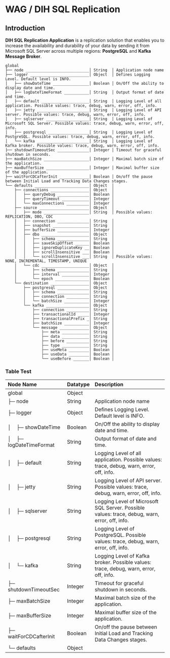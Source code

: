 # WAG / DIH SQL Replication
## Introduction
**DIH SQL Replication Application** is a replication solution that enables you to increase the availability and durability of your data by sending it from Microsoft SQL Server across multiple regions: **PostgreSQL** and **Kafka Message Broker**.




````
global
├── node ____________________________│ String  │ Application node name
├── logger __________________________│ Object  │ Defines Logging Level. Default level is INFO.
│   ├── showDateTime ________________│ Boolean │ On/Off the ability to display date and time.
│   ├── logDateTimeFormat ___________│ String  │ Output format of date and time.
│   ├── default _____________________│ String  │ Logging Level of all application. Possible values: trace, debug, warn, error, off, info.
│   ├── jetty _______________________│ String  │ Logging Level of API server. Possible values: trace, debug, warn, error, off, info.
│   ├── sqlserver ___________________│ String  │ Logging Level of Microsoft SQL Server. Possible values: trace, debug, warn, error, off, info.
│   ├── postgresql __________________│ String  │ Logging Level of PostgreSQL. Possible values: trace, debug, warn, error, off, info.
│   └── kafka _______________________│ String  │ Logging Level of Kafka broker. Possible values: trace, debug, warn, error, off, info.
├── shutdownTimeoutSec ______________│ Integer │ Timeout for graceful shutdown in seconds.
├── maxBatchSize ____________________│ Integer │ Maximal batch size of the application.
├── maxBufferSize ___________________│ Integer │ Maximal buffer size of the application.
├── waitForCDCafterInit _____________│ Boolean │ On/off the pause between Initial Load and Tracking Data Changes stages.
└── defaults ________________________│ Object  │
    ├── connections _________________│ Object  │
    │   ├── queryDebug ______________│ Boolean │
    │   ├── queryTimeout ____________│ Integer │
    │   └── maxConnections __________│ Integer │
    ├── source ______________________│ Object  │
    │   ├── mode ____________________│ String  │ Possible values: REPLICATION, DBO, CDC
    │   ├── connection ______________│ String  │
    │   ├── snapshot ________________│ String  │
    │   ├── bufferSize ______________│ Integer │
    │   ├── dbo _____________________│ Object  │
    │   │   ├── schema ______________│ String  │
    │   │   ├── saveSkipOffset ______│ Boolean │
    │   │   ├── ignoreDuplicateKey __│ Boolean │
    │   │   ├── scrollInsensitive ___│ Boolean │
    │   │   └── scrollInsensitive ___│ String  │ Possible values: NONE, INCREMENTAL, TIMESTAMP, UNIQUE
    │   └── cdc _____________________│ Object  │
    │       ├── schema ______________│ String  │
    │       ├── interval ____________│ Integer │
    │       └── epoch _______________│ Boolean │
    └── destination _________________│ Object  │
        ├── postgresql ______________│ Object  │
        │   ├── schema ______________│ String  │
        │   ├── connection __________│ String  │
        │   └── batchSize ___________│ Integer │
        └── kafka ___________________│ Object  │
            ├── connection __________│ String  │
            ├── transactionalId _____│ Integer │
            ├── transactionalPrefix _│ String  │
            ├── batchSize ___________│ Integer │
            └── message _____________│ Object  │
                ├── meta ____________│ String  │
                ├── data ____________│ String  │
                ├── before __________│ String  │
                ├── type ____________│ String  │
                ├── useMeta _________│ Boolean │
                ├── useData _________│ Boolean │
                └── useBefore _______│ Boolean │
````

### Table Test

| Node Name                                     | Datatype | Description |
| :-------------------------------------------- | :------- | :---------- |
| global                                        | Object   | 
| ├─ node                                       | String   | Application node name |
| ├─ logger                                     | Object   | Defines Logging Level. Default level is INFO. |
| │&nbsp;&nbsp;&nbsp;&nbsp;├─ showDateTime      | Boolean  | On/Off the ability to display date and time.
| │&nbsp;&nbsp;&nbsp;&nbsp;├─ logDateTimeFormat | String   | Output format of date and time.|
| │&nbsp;&nbsp;&nbsp;&nbsp;├─ default           | String   | Logging Level of all application. Possible values: trace, debug, warn, error, off, info.|
| │&nbsp;&nbsp;&nbsp;&nbsp;├─ jetty             | String   | Logging Level of API server. Possible values: trace, debug, warn, error, off, info.|
| │&nbsp;&nbsp;&nbsp;&nbsp;├─ sqlserver         | String   | Logging Level of Microsoft SQL Server. Possible values: trace, debug, warn, error, off, info.|
| │&nbsp;&nbsp;&nbsp;&nbsp;├─ postgresql        | String   | Logging Level of PostgreSQL. Possible values: trace, debug, warn, error, off, info.|
| │&nbsp;&nbsp;&nbsp;&nbsp;└─ kafka             | String   | Logging Level of Kafka broker. Possible values: trace, debug, warn, error, off, info.
| ├─ shutdownTimeoutSec                         | Integer  | Timeout for graceful shutdown in seconds. |
| ├─ maxBatchSize                               | Integer  | Maximal batch size of the application. |
| ├─ maxBufferSize                              | Integer  | Maximal buffer size of the application. |
| ├─ waitForCDCafterInit                        | Boolean  | On/off the pause between Initial Load and Tracking Data Changes stages. |
| └─ defaults                                   | Object   | |